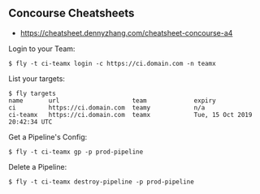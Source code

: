 ## Concourse Cheatsheets

- https://cheatsheet.dennyzhang.com/cheatsheet-concourse-a4


Login to your Team:

```
$ fly -t ci-teamx login -c https://ci.domain.com -n teamx
```

List your targets:

```
$ fly targets
name       url                    team             expiry
ci         https://ci.domain.com  teamy            n/a
ci-teamx   https://ci.domain.com  teamx            Tue, 15 Oct 2019 20:42:34 UTC
```

Get a Pipeline's Config:

```
$ fly -t ci-teamx gp -p prod-pipeline
```

Delete a Pipeline:

```
$ fly -t ci-teamx destroy-pipeline -p prod-pipeline
```
